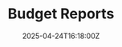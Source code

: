 ---
title: Budget Reports
linkTitle: Budget Reports
date: '2025-04-24T16:18:00Z'
weight: 1
description: No content
draft: false
ref: budget-reports
---